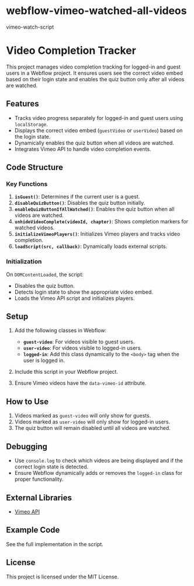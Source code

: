 # webflow-vimeo-watched-all-videos
vimeo-watch-script

# Video Completion Tracker

This project manages video completion tracking for logged-in and guest users in a Webflow project. It ensures users see the correct video embed based on their login state and enables the quiz button only after all videos are watched.

## Features
- Tracks video progress separately for logged-in and guest users using `localStorage`.
- Displays the correct video embed (`guestVideo` or `userVideo`) based on the login state.
- Dynamically enables the quiz button when all videos are watched.
- Integrates Vimeo API to handle video completion events.

## Code Structure
### Key Functions
1. **`isGuest()`**: Determines if the current user is a guest.
2. **`disableQuizButton()`**: Disables the quiz button initially.
3. **`enableQuizButtonIfAllWatched()`**: Enables the quiz button when all videos are watched.
4. **`unhideVideoComplete(videoId, chapter)`**: Shows completion markers for watched videos.
5. **`initializeVimeoPlayers()`**: Initializes Vimeo players and tracks video completion.
6. **`loadScript(src, callback)`**: Dynamically loads external scripts.

### Initialization
On `DOMContentLoaded`, the script:
- Disables the quiz button.
- Detects login state to show the appropriate video embed.
- Loads the Vimeo API script and initializes players.

## Setup
1. Add the following classes in Webflow:
   - **`guest-video`**: For videos visible to guest users.
   - **`user-video`**: For videos visible to logged-in users.
   - **`logged-in`**: Add this class dynamically to the `<body>` tag when the user is logged in.

2. Include this script in your Webflow project.

3. Ensure Vimeo videos have the `data-vimeo-id` attribute.

## How to Use
1. Videos marked as `guest-video` will only show for guests.
2. Videos marked as `user-video` will only show for logged-in users.
3. The quiz button will remain disabled until all videos are watched.

## Debugging
- Use `console.log` to check which videos are being displayed and if the correct login state is detected.
- Ensure Webflow dynamically adds or removes the `logged-in` class for proper functionality.

## External Libraries
- [Vimeo API](https://developer.vimeo.com/player/sdk)

## Example Code
See the full implementation in the script.

## License
This project is licensed under the MIT License.